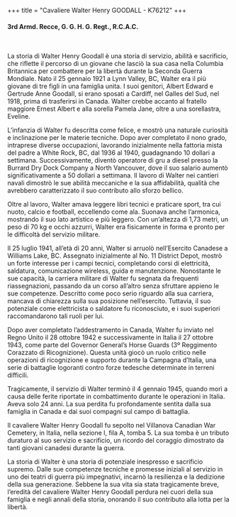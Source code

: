 +++
title = "Cavaliere Walter Henry GOODALL - K76212"
+++

#### 3rd Armd. Recce, G. G. H. G. Regt., R.C.A.C.
<br>


La storia di Walter Henry Goodall è una storia di servizio, abilità e sacrificio, che riflette il percorso di un giovane che lasciò la sua casa nella Columbia Britannica per combattere per la libertà durante la Seconda Guerra Mondiale.
Nato il 25 gennaio 1921 a Lynn Valley, BC, Walter era il più giovane di tre figli in una famiglia unita. I suoi genitori, Albert Edward e Gertrude Anne Goodall, si erano sposati a Cardiff, nel Galles del Sud, nel 1918, prima di trasferirsi in Canada. Walter crebbe accanto al fratello maggiore Ernest Albert e alla sorella Pamela Jane, oltre a una sorellastra, Eveline.

L’infanzia di Walter fu descritta come felice, e mostrò una naturale curiosità e inclinazione per le materie tecniche. Dopo aver completato il nono grado, intraprese diverse occupazioni, lavorando inizialmente nella fattoria mista del padre a White Rock, BC, dal 1936 al 1940, guadagnando 10 dollari a settimana. Successivamente, diventò operatore di gru a diesel presso la Burrard Dry Dock Company a North Vancouver, dove il suo salario aumentò significativamente a 50 dollari a settimana. Il lavoro di Walter nei cantieri navali dimostrò le sue abilità meccaniche e la sua affidabilità, qualità che avrebbero caratterizzato il suo contributo allo sforzo bellico.

Oltre al lavoro, Walter amava leggere libri tecnici e praticare sport, tra cui nuoto, calcio e football, eccellendo come ala. Suonava anche l’armonica, mostrando il suo lato artistico e più leggero. Con un’altezza di 1,73 metri, un peso di 70 kg e occhi azzurri, Walter era fisicamente in forma e pronto per le difficoltà del servizio militare.

Il 25 luglio 1941, all’età di 20 anni, Walter si arruolò nell’Esercito Canadese a Williams Lake, BC. Assegnato inizialmente al No. 11 District Depot, mostrò un forte interesse per i campi tecnici, completando corsi di elettricità, saldatura, comunicazione wireless, guida e manutenzione. Nonostante le sue capacità, la carriera militare di Walter fu segnata da frequenti riassegnazioni, passando da un corso all’altro senza sfruttare appieno le sue competenze. Descritto come poco serio riguardo alla sua carriera, mancava di chiarezza sulla sua posizione nell’esercito. Tuttavia, il suo potenziale come elettricista o saldatore fu riconosciuto, e i suoi superiori raccomandarono tali ruoli per lui.

Dopo aver completato l’addestramento in Canada, Walter fu inviato nel Regno Unito il 28 ottobre 1942 e successivamente in Italia il 27 ottobre 1943, come parte del Governor General’s Horse Guards (3º Reggimento Corazzato di Ricognizione). Questa unità giocò un ruolo critico nelle operazioni di ricognizione e supporto durante la Campagna d’Italia, una serie di battaglie logoranti contro forze tedesche determinate in terreni difficili.

Tragicamente, il servizio di Walter terminò il 4 gennaio 1945, quando morì a causa delle ferite riportate in combattimento durante le operazioni in Italia.
Aveva solo 24 anni. La sua perdita fu profondamente sentita dalla sua famiglia in Canada e dai suoi compagni sul campo di battaglia.

Il cavaliere Walter Henry Goodall fu sepolto nel Villanova Canadian War Cemetery, in Italia, nella sezione I, fila A, tomba 5. La sua tomba è un tributo duraturo al suo servizio e sacrificio, un ricordo del coraggio dimostrato da tanti giovani canadesi durante la guerra.

La storia di Walter è una storia di potenziale inespresso e sacrificio supremo. Dalle sue competenze tecniche e promesse iniziali al servizio in uno dei teatri di guerra più impegnativi, incarnò la resilienza e la dedizione della sua generazione.
Sebbene la sua vita sia stata tragicamente breve, l’eredità del cavaliere Walter Henry Goodall perdura nei cuori della sua famiglia e negli annali della storia, onorando il suo contributo alla lotta per la libertà.
